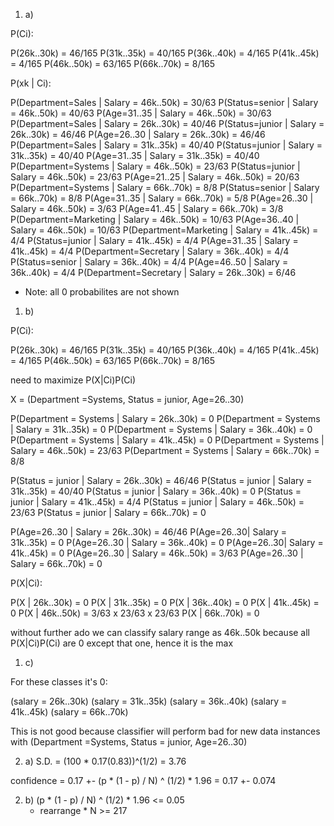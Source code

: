 1. a) 


P(Ci):

P(26k..30k) = 46/165
P(31k..35k) = 40/165
P(36k..40k) = 4/165
P(41k..45k) = 4/165
P(46k..50k) = 63/165
P(66k..70k) = 8/165

P(xk | Ci):

P(Department=Sales | Salary = 46k..50k) = 30/63
P(Status=senior | Salary = 46k..50k) = 40/63
P(Age=31..35 | Salary = 46k..50k) = 30/63
P(Department=Sales | Salary = 26k..30k) = 40/46
P(Status=junior | Salary = 26k..30k) = 46/46
P(Age=26..30 | Salary = 26k..30k) = 46/46
P(Department=Sales | Salary = 31k..35k) = 40/40
P(Status=junior | Salary = 31k..35k) = 40/40
P(Age=31..35 | Salary = 31k..35k) = 40/40
P(Department=Systems | Salary = 46k..50k) = 23/63
P(Status=junior | Salary = 46k..50k) = 23/63
P(Age=21..25 | Salary = 46k..50k) = 20/63
P(Department=Systems | Salary = 66k..70k) = 8/8
P(Status=senior | Salary = 66k..70k) = 8/8
P(Age=31..35 | Salary = 66k..70k) = 5/8
P(Age=26..30 | Salary = 46k..50k) = 3/63
P(Age=41..45 | Salary = 66k..70k) = 3/8
P(Department=Marketing | Salary = 46k..50k) = 10/63
P(Age=36..40 | Salary = 46k..50k) = 10/63
P(Department=Marketing | Salary = 41k..45k) = 4/4
P(Status=junior | Salary = 41k..45k) = 4/4
P(Age=31..35 | Salary = 41k..45k) = 4/4
P(Department=Secretary | Salary = 36k..40k) = 4/4
P(Status=senior | Salary = 36k..40k) = 4/4
P(Age=46..50 | Salary = 36k..40k) = 4/4
P(Department=Secretary | Salary = 26k..30k) = 6/46
* Note: all 0 probabilites are not shown

1. b)

P(Ci):

P(26k..30k) = 46/165
P(31k..35k) = 40/165
P(36k..40k) = 4/165
P(41k..45k) = 4/165
P(46k..50k) = 63/165
P(66k..70k) = 8/165

need to maximize P(X|Ci)P(Ci)

X = (Department =Systems, Status = junior, Age=26..30)

P(Department = Systems | Salary = 26k..30k) = 0
P(Department = Systems | Salary = 31k..35k) = 0
P(Department = Systems | Salary = 36k..40k) = 0
P(Department = Systems | Salary = 41k..45k) = 0
P(Department = Systems | Salary = 46k..50k) = 23/63
P(Department = Systems | Salary = 66k..70k) = 8/8

P(Status = junior | Salary = 26k..30k) = 46/46
P(Status = junior | Salary = 31k..35k) = 40/40
P(Status = junior | Salary = 36k..40k) = 0
P(Status = junior | Salary = 41k..45k) = 4/4
P(Status = junior | Salary = 46k..50k) = 23/63
P(Status = junior | Salary = 66k..70k) = 0

P(Age=26..30 | Salary = 26k..30k) = 46/46
P(Age=26..30| Salary = 31k..35k) = 0
P(Age=26..30 | Salary = 36k..40k) = 0
P(Age=26..30| Salary = 41k..45k) = 0
P(Age=26..30 | Salary = 46k..50k) = 3/63
P(Age=26..30 | Salary = 66k..70k) = 0


P(X|Ci):

P(X | 26k..30k) = 0
P(X | 31k..35k) = 0
P(X | 36k..40k) = 0
P(X | 41k..45k) = 0
P(X | 46k..50k) = 3/63  x  23/63   x 23/63
P(X | 66k..70k) = 0

without further ado we can classify salary range as 46k..50k because all P(X|Ci)P(Ci) are 0 except that one, hence it is the max

1. c)

For these classes it's 0:

(salary = 26k..30k)
(salary = 31k..35k)
(salary = 36k..40k)
(salary = 41k..45k)
(salary = 66k..70k)

This is not good because classifier will perform bad for new data instances with (Department =Systems, Status = junior, Age=26..30)


2. a)
S.D. = (100 * 0.17(0.83))^(1/2)
     = 3.76

confidence = 0.17 +- (p * (1 - p) / N) ^ (1/2) * 1.96
           = 0.17 +- 0.074

2. b)
    (p * (1 - p) / N) ^ (1/2) * 1.96 <= 0.05
    * rearrange *
    N >= 217

           